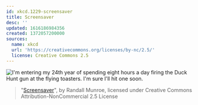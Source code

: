 ```yaml
---
id: xkcd.1229-screensaver
title: Screensaver
desc: ''
updated: 1616186984356
created: 1372057200000
sources:
  name: xkcd
  url: 'https://creativecommons.org/licenses/by-nc/2.5/'
  license: Creative Commons 2.5
---
```

![I'm entering my 24th year of spending eight hours a day firing the Duck Hunt gun at the flying toasters. I'm sure I'll hit one soon.](https://imgs.xkcd.com/comics/screensaver.png)
> "[Screensaver](https://xkcd.com/1229/)", by Randall Munroe, licensed under Creative Commons Attribution-NonCommercial 2.5 License
